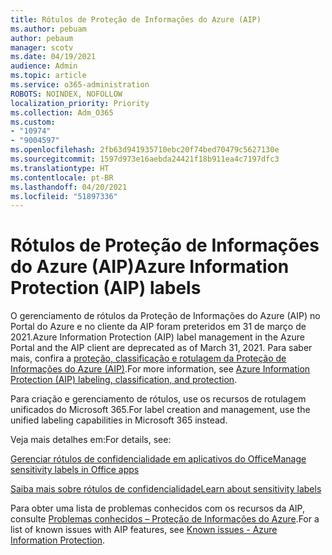```yaml
---
title: Rótulos de Proteção de Informações do Azure (AIP)
ms.author: pebuam
author: pebaum
manager: scotv
ms.date: 04/19/2021
audience: Admin
ms.topic: article
ms.service: o365-administration
ROBOTS: NOINDEX, NOFOLLOW
localization_priority: Priority
ms.collection: Adm_O365
ms.custom:
- "10974"
- "9004597"
ms.openlocfilehash: 2fb63d941935710ebc20f74bed70479c5627130e
ms.sourcegitcommit: 1597d973e16aebda24421f18b911ea4c7197dfc3
ms.translationtype: HT
ms.contentlocale: pt-BR
ms.lasthandoff: 04/20/2021
ms.locfileid: "51897336"
---
```

# <a name="azure-information-protection-aip-labels"></a><span data-ttu-id="d31b2-102">Rótulos de Proteção de Informações do Azure (AIP)</span><span class="sxs-lookup"><span data-stu-id="d31b2-102">Azure Information Protection (AIP) labels</span></span>

<span data-ttu-id="d31b2-103">O gerenciamento de rótulos da Proteção de Informações do Azure (AIP) no Portal do Azure e no cliente da AIP foram preteridos em 31 de março de 2021.</span><span class="sxs-lookup"><span data-stu-id="d31b2-103">Azure Information Protection (AIP) label management in the Azure Portal and the AIP client are deprecated as of March 31, 2021.</span></span> <span data-ttu-id="d31b2-104">Para saber mais, confira a [proteção, classificação e rotulagem da Proteção de Informações do Azure (AIP)](https://docs.microsoft.com/azure/information-protection/aip-classification-and-protection).</span><span class="sxs-lookup"><span data-stu-id="d31b2-104">For more information, see [Azure Information Protection (AIP) labeling, classification, and protection](https://docs.microsoft.com/azure/information-protection/aip-classification-and-protection).</span></span>

<span data-ttu-id="d31b2-105">Para criação e gerenciamento de rótulos, use os recursos de rotulagem unificados do Microsoft 365.</span><span class="sxs-lookup"><span data-stu-id="d31b2-105">For label creation and management, use the unified labeling capabilities in Microsoft 365 instead.</span></span> 

<span data-ttu-id="d31b2-106">Veja mais detalhes em:</span><span class="sxs-lookup"><span data-stu-id="d31b2-106">For details, see:</span></span>

[<span data-ttu-id="d31b2-107">Gerenciar rótulos de confidencialidade em aplicativos do Office</span><span class="sxs-lookup"><span data-stu-id="d31b2-107">Manage sensitivity labels in Office apps</span></span>](https://docs.microsoft.com/microsoft-365/compliance/sensitivity-labels-office-apps)

[<span data-ttu-id="d31b2-108">Saiba mais sobre rótulos de confidencialidade</span><span class="sxs-lookup"><span data-stu-id="d31b2-108">Learn about sensitivity labels</span></span>](https://docs.microsoft.com/microsoft-365/compliance/sensitivity-labels)

<span data-ttu-id="d31b2-109">Para obter uma lista de problemas conhecidos com os recursos da AIP, consulte [Problemas conhecidos – Proteção de Informações do Azure](https://docs.microsoft.com/azure/information-protection/known-issues).</span><span class="sxs-lookup"><span data-stu-id="d31b2-109">For a list of known issues with AIP features, see [Known issues - Azure Information Protection](https://docs.microsoft.com/azure/information-protection/known-issues).</span></span>